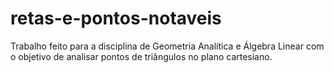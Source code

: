 # retas-e-pontos-notaveis
Trabalho feito para a disciplina de Geometria Analítica e Álgebra Linear com o objetivo de analisar pontos de triângulos no plano cartesiano.
